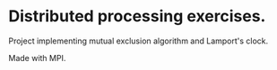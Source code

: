 # Distributed processing exercises.

Project implementing mutual exclusion algorithm and Lamport's clock. 

Made with MPI. 